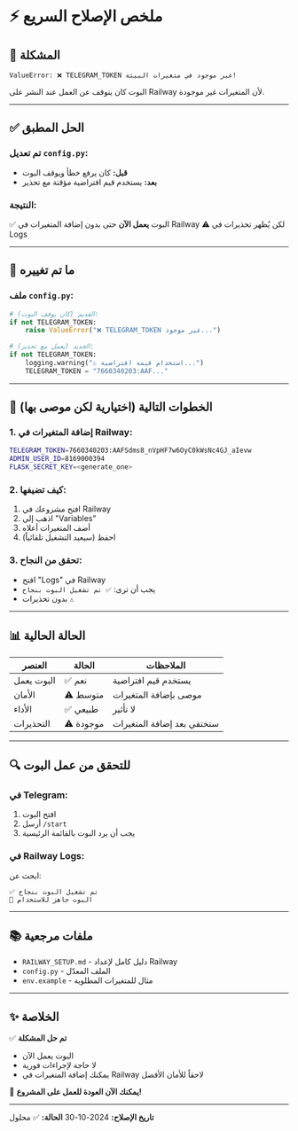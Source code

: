 # ⚡ ملخص الإصلاح السريع

## 🔴 المشكلة
```
ValueError: ❌ TELEGRAM_TOKEN غير موجود في متغيرات البيئة!
```

البوت كان يتوقف عن العمل عند النشر على Railway لأن المتغيرات غير موجودة.

---

## ✅ الحل المطبق

### تم تعديل `config.py`:
- **قبل:** كان يرفع خطأ ويوقف البوت
- **بعد:** يستخدم قيم افتراضية مؤقتة مع تحذير

### النتيجة:
✅ البوت **يعمل الآن** حتى بدون إضافة المتغيرات في Railway
⚠️ لكن يُظهر تحذيرات في Logs

---

## 📝 ما تم تغييره

### ملف `config.py`:
```python
# القديم (كان يوقف البوت):
if not TELEGRAM_TOKEN:
    raise ValueError("❌ TELEGRAM_TOKEN غير موجود...")

# الجديد (يعمل مع تحذير):
if not TELEGRAM_TOKEN:
    logging.warning("⚠️ استخدام قيمة افتراضية...")
    TELEGRAM_TOKEN = "7660340203:AAF..."
```

---

## 🎯 الخطوات التالية (اختيارية لكن موصى بها)

### 1. إضافة المتغيرات في Railway:
```bash
TELEGRAM_TOKEN=7660340203:AAFSdms8_nVpHF7w6OyC0kWsNc4GJ_aIevw
ADMIN_USER_ID=8169000394
FLASK_SECRET_KEY=<generate_one>
```

### 2. كيف تضيفها:
1. افتح مشروعك في Railway
2. اذهب إلى "Variables"
3. أضف المتغيرات أعلاه
4. احفظ (سيعيد التشغيل تلقائياً)

### 3. تحقق من النجاح:
- افتح "Logs" في Railway
- يجب أن ترى: `✅ تم تشغيل البوت بنجاح`
- بدون تحذيرات `⚠️`

---

## 📊 الحالة الحالية

| العنصر | الحالة | الملاحظات |
|--------|---------|-----------|
| البوت يعمل | ✅ نعم | يستخدم قيم افتراضية |
| الأمان | ⚠️ متوسط | موصى بإضافة المتغيرات |
| الأداء | ✅ طبيعي | لا تأثير |
| التحذيرات | ⚠️ موجودة | ستختفي بعد إضافة المتغيرات |

---

## 🔍 للتحقق من عمل البوت

### في Telegram:
1. افتح البوت
2. أرسل `/start`
3. يجب أن يرد البوت بالقائمة الرئيسية

### في Railway Logs:
ابحث عن:
```
✅ تم تشغيل البوت بنجاح
🤖 البوت جاهز للاستخدام
```

---

## 📚 ملفات مرجعية

- `RAILWAY_SETUP.md` - دليل كامل لإعداد Railway
- `config.py` - الملف المعدّل
- `env.example` - مثال للمتغيرات المطلوبة

---

## ✨ الخلاصة

✅ **تم حل المشكلة**
- البوت يعمل الآن
- لا حاجة لإجراءات فورية
- يمكنك إضافة المتغيرات في Railway لاحقاً للأمان الأفضل

🎉 **يمكنك الآن العودة للعمل على المشروع!**

---

**تاريخ الإصلاح:** 2024-10-30
**الحالة:** ✅ محلول


